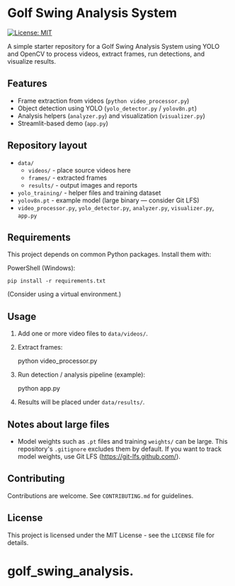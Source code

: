 # Golf Swing Analysis System

[![License: MIT](https://img.shields.io/badge/License-MIT-blue.svg)](LICENSE)

A simple starter repository for a Golf Swing Analysis System using YOLO and OpenCV to process videos, extract frames, run detections, and visualize results.

## Features

- Frame extraction from videos (`python video_processor.py`)
- Object detection using YOLO (`yolo_detector.py` / `yolov8n.pt`)
- Analysis helpers (`analyzer.py`) and visualization (`visualizer.py`)
- Streamlit-based demo (`app.py`)

## Repository layout

- `data/`
  - `videos/` - place source videos here
  - `frames/` - extracted frames
  - `results/` - output images and reports
- `yolo_training/` - helper files and training dataset
- `yolov8n.pt` - example model (large binary — consider Git LFS)
- `video_processor.py`, `yolo_detector.py`, `analyzer.py`, `visualizer.py`, `app.py`

## Requirements

This project depends on common Python packages. Install them with:

PowerShell (Windows):

    pip install -r requirements.txt

(Consider using a virtual environment.)

## Usage

1. Add one or more video files to `data/videos/`.
2. Extract frames:

    python video_processor.py

3. Run detection / analysis pipeline (example):

    python app.py

4. Results will be placed under `data/results/`.

## Notes about large files

- Model weights such as `.pt` files and training `weights/` can be large. This repository's `.gitignore` excludes them by default. If you want to track model weights, use Git LFS (https://git-lfs.github.com/).

## Contributing

Contributions are welcome. See `CONTRIBUTING.md` for guidelines.

## License

This project is licensed under the MIT License - see the `LICENSE` file for details.
# golf_swing_analysis.



